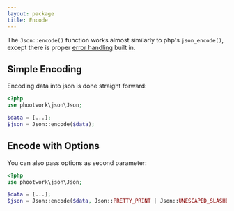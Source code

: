 ```yaml
---
layout: package
title: Encode
---
```


The `Json::encode()` function works almost similarly to php's `json_encode()`, except there is proper [error handling](../error-handling/) built in.

## Simple Encoding

Encoding data into json is done straight forward:

```php
<?php
use phootwork\json\Json;

$data = [...];
$json = Json::encode($data);
```

## Encode with Options

You can also pass options as second parameter:

```php
<?php
use phootwork\json\Json;

$data = [...];
$json = Json::encode($data, Json::PRETTY_PRINT | Json::UNESCAPED_SLASHES);
```
